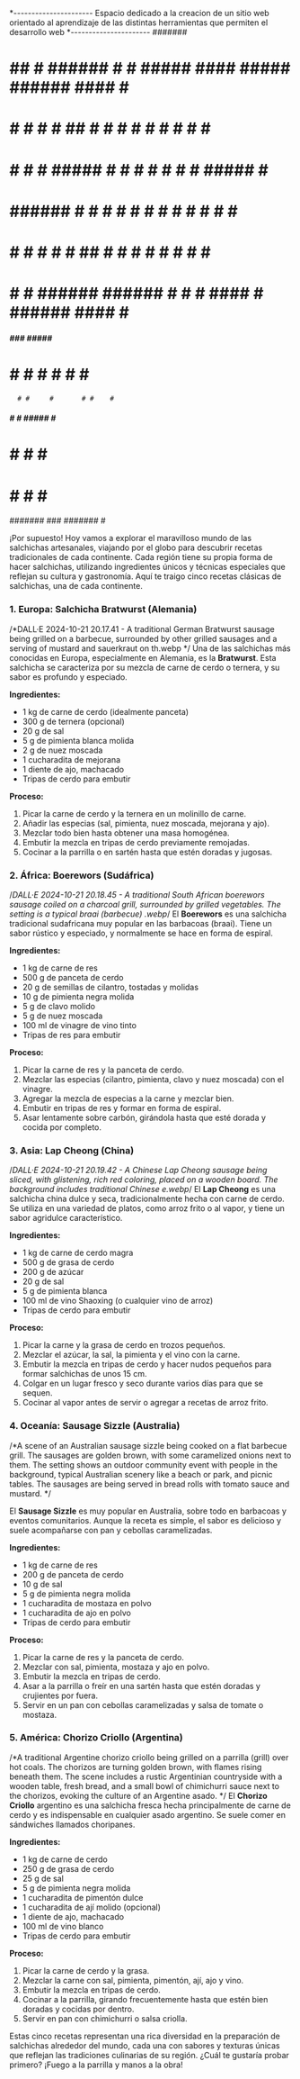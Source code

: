 *----------------------
Espacio dedicado a la creacion de un sitio web orientado al aprendizaje de las distintas herramientas que permiten el desarrollo web 
*----------------------
#######                                                                        
   #      ##   #      ###### #    # #####  ####     ##### ######  ####  #    # 
   #     #  #  #      #      ##   #   #   #    #      #   #      #    # #    # 
   #    #    # #      #####  # #  #   #   #    #      #   #####  #      ###### 
   #    ###### #      #      #  # #   #   #    #      #   #      #      #    # 
   #    #    # #      #      #   ##   #   #    #      #   #      #    # #    # 
   #    #    # ###### ###### #    #   #    ####       #   ######  ####  #    # 
                                                                               
 #####    ###    #####  #       
#     #  #   #  #     # #    #  
      # #     #       # #    #  
 #####  #     #  #####  #    #  
#       #     # #       ####### 
#        #   #  #            #  
#######   ###   #######      #  


¡Por supuesto! Hoy vamos a explorar el maravilloso mundo de las salchichas artesanales, viajando por el globo para descubrir recetas tradicionales de cada continente. Cada región tiene su propia forma de hacer salchichas, utilizando ingredientes únicos y técnicas especiales que reflejan su cultura y gastronomía. Aquí te traigo cinco recetas clásicas de salchichas, una de cada continente.

### 1. **Europa: Salchicha Bratwurst (Alemania)**
/*DALL·E 2024-10-21 20.17.41 - A traditional German Bratwurst sausage being grilled on a barbecue, surrounded by other grilled sausages and a serving of mustard and sauerkraut on th.webp
*/
Una de las salchichas más conocidas en Europa, especialmente en Alemania, es la **Bratwurst**. Esta salchicha se caracteriza por su mezcla de carne de cerdo o ternera, y su sabor es profundo y especiado.

**Ingredientes:**
- 1 kg de carne de cerdo (idealmente panceta)
- 300 g de ternera (opcional)
- 20 g de sal
- 5 g de pimienta blanca molida
- 2 g de nuez moscada
- 1 cucharadita de mejorana
- 1 diente de ajo, machacado
- Tripas de cerdo para embutir

**Proceso:**
1. Picar la carne de cerdo y la ternera en un molinillo de carne.
2. Añadir las especias (sal, pimienta, nuez moscada, mejorana y ajo).
3. Mezclar todo bien hasta obtener una masa homogénea.
4. Embutir la mezcla en tripas de cerdo previamente remojadas.
5. Cocinar a la parrilla o en sartén hasta que estén doradas y jugosas.

### 2. **África: Boerewors (Sudáfrica)**
/*DALL·E 2024-10-21 20.18.45 - A traditional South African boerewors sausage coiled on a charcoal grill, surrounded by grilled vegetables. The setting is a typical braai (barbecue) .webp*/
El **Boerewors** es una salchicha tradicional sudafricana muy popular en las barbacoas (braai). Tiene un sabor rústico y especiado, y normalmente se hace en forma de espiral.

**Ingredientes:**
- 1 kg de carne de res
- 500 g de panceta de cerdo
- 20 g de semillas de cilantro, tostadas y molidas
- 10 g de pimienta negra molida
- 5 g de clavo molido
- 5 g de nuez moscada
- 100 ml de vinagre de vino tinto
- Tripas de res para embutir

**Proceso:**
1. Picar la carne de res y la panceta de cerdo.
2. Mezclar las especias (cilantro, pimienta, clavo y nuez moscada) con el vinagre.
3. Agregar la mezcla de especias a la carne y mezclar bien.
4. Embutir en tripas de res y formar en forma de espiral.
5. Asar lentamente sobre carbón, girándola hasta que esté dorada y cocida por completo.

### 3. **Asia: Lap Cheong (China)**
/*DALL·E 2024-10-21 20.19.42 - A Chinese Lap Cheong sausage being sliced, with glistening, rich red coloring, placed on a wooden board. The background includes traditional Chinese e.webp*/
El **Lap Cheong** es una salchicha china dulce y seca, tradicionalmente hecha con carne de cerdo. Se utiliza en una variedad de platos, como arroz frito o al vapor, y tiene un sabor agridulce característico.

**Ingredientes:**
- 1 kg de carne de cerdo magra
- 500 g de grasa de cerdo
- 200 g de azúcar
- 20 g de sal
- 5 g de pimienta blanca
- 100 ml de vino Shaoxing (o cualquier vino de arroz)
- Tripas de cerdo para embutir

**Proceso:**
1. Picar la carne y la grasa de cerdo en trozos pequeños.
2. Mezclar el azúcar, la sal, la pimienta y el vino con la carne.
3. Embutir la mezcla en tripas de cerdo y hacer nudos pequeños para formar salchichas de unos 15 cm.
4. Colgar en un lugar fresco y seco durante varios días para que se sequen.
5. Cocinar al vapor antes de servir o agregar a recetas de arroz frito.

### 4. **Oceanía: Sausage Sizzle (Australia)**
/*A scene of an Australian sausage sizzle being cooked on a flat barbecue grill. The sausages are golden brown, with some caramelized onions next to them. The setting shows an outdoor community event with people in the background, typical Australian scenery like a beach or park, and picnic tables. The sausages are being served in bread rolls with tomato sauce and mustard.
*/


El **Sausage Sizzle** es muy popular en Australia, sobre todo en barbacoas y eventos comunitarios. Aunque la receta es simple, el sabor es delicioso y suele acompañarse con pan y cebollas caramelizadas.

**Ingredientes:**
- 1 kg de carne de res
- 200 g de panceta de cerdo
- 10 g de sal
- 5 g de pimienta negra molida
- 1 cucharadita de mostaza en polvo
- 1 cucharadita de ajo en polvo
- Tripas de cerdo para embutir

**Proceso:**
1. Picar la carne de res y la panceta de cerdo.
2. Mezclar con sal, pimienta, mostaza y ajo en polvo.
3. Embutir la mezcla en tripas de cerdo.
4. Asar a la parrilla o freír en una sartén hasta que estén doradas y crujientes por fuera.
5. Servir en un pan con cebollas caramelizadas y salsa de tomate o mostaza.

### 5. **América: Chorizo Criollo (Argentina)**
/*A traditional Argentine chorizo criollo being grilled on a parrilla (grill) over hot coals. The chorizos are turning golden brown, with flames rising beneath them. The scene includes a rustic Argentinian countryside with a wooden table, fresh bread, and a small bowl of chimichurri sauce next to the chorizos, evoking the culture of an Argentine asado.
*/
El **Chorizo Criollo** argentino es una salchicha fresca hecha principalmente de carne de cerdo y es indispensable en cualquier asado argentino. Se suele comer en sándwiches llamados choripanes.

**Ingredientes:**
- 1 kg de carne de cerdo
- 250 g de grasa de cerdo
- 25 g de sal
- 5 g de pimienta negra molida
- 1 cucharadita de pimentón dulce
- 1 cucharadita de ají molido (opcional)
- 1 diente de ajo, machacado
- 100 ml de vino blanco
- Tripas de cerdo para embutir

**Proceso:**
1. Picar la carne de cerdo y la grasa.
2. Mezclar la carne con sal, pimienta, pimentón, ají, ajo y vino.
3. Embutir la mezcla en tripas de cerdo.
4. Cocinar a la parrilla, girando frecuentemente hasta que estén bien doradas y cocidas por dentro.
5. Servir en pan con chimichurri o salsa criolla.

Estas cinco recetas representan una rica diversidad en la preparación de salchichas alrededor del mundo, cada una con sabores y texturas únicas que reflejan las tradiciones culinarias de su región. ¿Cuál te gustaría probar primero? ¡Fuego a la parrilla y manos a la obra!